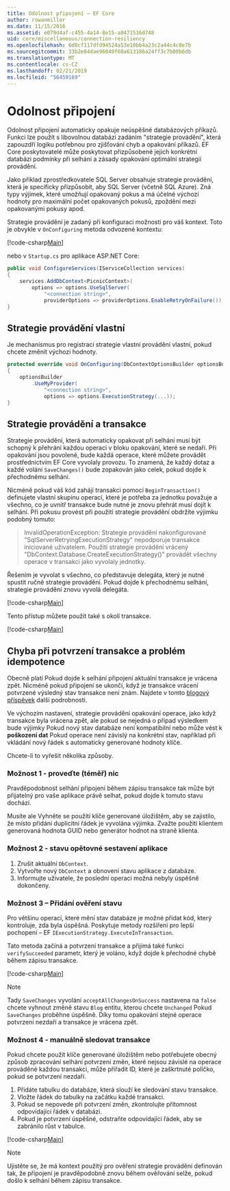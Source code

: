 ```yaml
---
title: Odolnost připojení – EF Core
author: rowanmiller
ms.date: 11/15/2016
ms.assetid: e079d4af-c455-4a14-8e15-a8471516d748
uid: core/miscellaneous/connection-resiliency
ms.openlocfilehash: 6d8cf117dfd94524a53e10bb4a23c2a44c4c8e7b
ms.sourcegitcommit: 33b2e84dae96040f60a613186a24ff3c7b00b6db
ms.translationtype: MT
ms.contentlocale: cs-CZ
ms.lasthandoff: 02/21/2019
ms.locfileid: "56459169"
---
```

# <a name="connection-resiliency"></a>Odolnost připojení

Odolnost připojení automaticky opakuje neúspěšné databázových příkazů. Funkci lze použít s libovolnou databází zadáním "strategie provádění", která zapouzdří logiku potřebnou pro zjišťování chyb a opakování příkazů. EF Core poskytovatelé může poskytovat přizpůsobené jejich konkrétní databázi podmínky při selhání a zásady opakování optimální strategií provádění.

Jako příklad zprostředkovatele SQL Server obsahuje strategie provádění, která je specificky přizpůsobit, aby SQL Server (včetně SQL Azure). Zná typy výjimek, které umožňují opakovaný pokus a má účelné výchozí hodnoty pro maximální počet opakovaných pokusů, zpoždění mezi opakovanými pokusy apod.

Strategie provádění je zadaný při konfiguraci možnosti pro váš kontext. Toto je obvykle v `OnConfiguring` metoda odvozené kontextu:

[!code-csharp[Main](../../../samples/core/Miscellaneous/ConnectionResiliency/Program.cs#OnConfiguring)]

nebo v `Startup.cs` pro aplikace ASP.NET Core:

``` csharp
public void ConfigureServices(IServiceCollection services)
{
    services.AddDbContext<PicnicContext>(
        options => options.UseSqlServer(
            "<connection string>",
            providerOptions => providerOptions.EnableRetryOnFailure()));
}
```

## <a name="custom-execution-strategy"></a>Strategie provádění vlastní

Je mechanismus pro registraci strategie vlastní provádění vlastní, pokud chcete změnit výchozí hodnoty.

``` csharp
protected override void OnConfiguring(DbContextOptionsBuilder optionsBuilder)
{
    optionsBuilder
        .UseMyProvider(
            "<connection string>",
            options => options.ExecutionStrategy(...));
}
```

## <a name="execution-strategies-and-transactions"></a>Strategie provádění a transakce

Strategie provádění, která automaticky opakovat při selhání musí být schopný k přehrání každou operaci v bloku opakování, které se nedaří. Při opakování jsou povolené, bude každá operace, které můžete provádět prostřednictvím EF Core vyvolaly provozu. To znamená, že každý dotaz a každé volání `SaveChanges()` bude zopakován jako celek, pokud dojde k přechodnému selhání.

Nicméně pokud váš kód zahájí transakci pomocí `BeginTransaction()` definujete vlastní skupinu operací, které je potřeba za jednotku považuje a všechno, co je uvnitř transakce bude nutné je znovu přehrát musí dojít k selhání. Při pokusu provést při použití strategie provádění obdržíte výjimku podobný tomuto:

> InvalidOperationException: Strategie provádění nakonfigurované "SqlServerRetryingExecutionStrategy" nepodporuje transakce iniciované uživatelem. Použití strategie provádění vrácený "DbContext.Database.CreateExecutionStrategy()" provádět všechny operace v transakci jako vyvolaly jednotky.

Řešením je vyvolat s všechno, co představuje delegáta, který je nutné spustit ručně strategie provádění. Pokud dojde k přechodnému selhání, strategie provádění znovu vyvolá delegáta.

[!code-csharp[Main](../../../samples/core/Miscellaneous/ConnectionResiliency/Program.cs#ManualTransaction)]

Tento přístup můžete použít také s okolí transakce.

[!code-csharp[Main](../../../samples/core/Miscellaneous/ConnectionResiliency/Program.cs#AmbientTransaction)]

## <a name="transaction-commit-failure-and-the-idempotency-issue"></a>Chyba při potvrzení transakce a problém idempotence

Obecně platí Pokud dojde k selhání připojení aktuální transakce je vrácena zpět. Nicméně pokud připojení se ukončí, když je transakce vrácení potvrzené výsledný stav transakce není znám. Najdete v tomto [blogový příspěvek](https://blogs.msdn.com/b/adonet/archive/2013/03/11/sql-database-connectivity-and-the-idempotency-issue.aspx) další podrobnosti.

Ve výchozím nastavení, strategie provádění opakování operace, jako když transakce byla vrácena zpět, ale pokud se nejedná o případ výsledkem bude výjimky Pokud nový stav databáze není kompatibilní nebo může vést k **poškození dat** Pokud operace není závislý na konkrétní stav, například při vkládání nový řádek s automaticky generované hodnoty klíče.

Chcete-li to vyřešit několika způsoby.

### <a name="option-1---do-almost-nothing"></a>Možnost 1 - proveďte (téměř) nic

Pravděpodobnost selhání připojení během zápisu transakce tak může být přijatelný pro vaše aplikace právě selhat, pokud dojde k tomuto stavu dochází.

Musíte ale Vyhněte se použití klíče generované úložištěm, aby se zajistilo, že místo přidání duplicitní řádek je vyvolána výjimka. Zvažte použití klientem generovaná hodnota GUID nebo generátor hodnot na straně klienta.

### <a name="option-2---rebuild-application-state"></a>Možnost 2 - stavu opětovné sestavení aplikace

1. Zrušit aktuální `DbContext`.
2. Vytvořte nový `DbContext` a obnovení stavu aplikace z databáze.
3. Informujte uživatele, že poslední operaci možná nebyly úspěšně dokončeny.

### <a name="option-3---add-state-verification"></a>Možnost 3 – Přidání ověření stavu

Pro většinu operací, které mění stav databáze je možné přidat kód, který kontroluje, zda byla úspěšná. Poskytuje metody rozšíření pro lepší pochopení – EF `IExecutionStrategy.ExecuteInTransaction`.

Tato metoda začíná a potvrzení transakce a přijímá také funkci `verifySucceeded` parametr, který je voláno, když dojde k přechodné chybě během zápisu transakce.

[!code-csharp[Main](../../../samples/core/Miscellaneous/ConnectionResiliency/Program.cs#Verification)]

> [!NOTE]
> Tady `SaveChanges` vyvolání `acceptAllChangesOnSuccess` nastavena na `false` chcete vyhnout změně stavu `Blog` entitu, kterou chcete `Unchanged` Pokud `SaveChanges` proběhne úspěšně. Díky tomu opakování stejné operace potvrzení nezdaří a transakce je vrácena zpět.

### <a name="option-4---manually-track-the-transaction"></a>Možnost 4 - manuálně sledovat transakce

Pokud chcete použít klíče generované úložištěm nebo potřebujete obecný způsob zpracování selhání potvrzení změn, které nejsou závislé na operace prováděné každou transakci, může přiřadit ID, které je zaškrtnuté políčko, pokud se potvrzení nezdaří.

1. Přidáte tabulku do databáze, která slouží ke sledování stavu transakce.
2. Vložte řádek do tabulky na začátku každé transakci.
3. Pokud se nepovede při potvrzení změn, zkontrolujte přítomnost odpovídající řádek v databázi.
4. Pokud je potvrzení úspěšné, odstraňte odpovídající řádek, aby se zabránilo růst v tabulce.

[!code-csharp[Main](../../../samples/core/Miscellaneous/ConnectionResiliency/Program.cs#Tracking)]

> [!NOTE]
> Ujistěte se, že má kontext použitý pro ověření strategie provádění definován tak, že připojení je pravděpodobně znovu během ověřování selže, pokud došlo k selhání během zápisu transakce.
